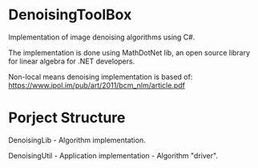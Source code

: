 # DenoisingToolBox
Implementation of image denoising algorithms using C#.

The implementation is done using MathDotNet lib, an open source library for linear algebra for .NET developers.

Non-local means denoising implementation is based of: 
https://www.ipol.im/pub/art/2011/bcm_nlm/article.pdf


# Porject Structure

DenoisingLib  - Algorithm implementation.

DenoisingUtil - Application implementation - Algorithm "driver". 
